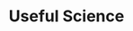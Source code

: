 ---
layout: external
title: Useful Science
description: "One sentence summaries of science to improve your life. Role: founder."
role: "Founder"
category: projects
external_url: http://usefulscience.org
tags: [open science, open source, science, startup, company, summary, useful science, usefulsci, jaan altosaar]
image:
  thumb: usefulscience-square-logo.png
published: true
---